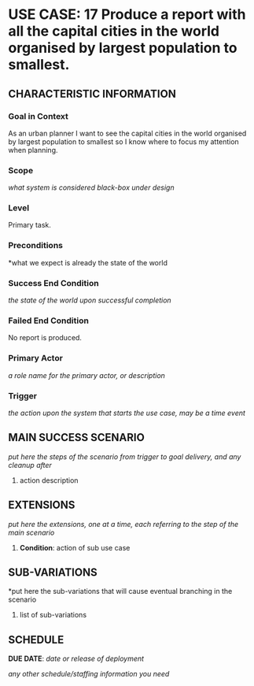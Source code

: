 # USE CASE: 17 Produce a report with all the capital cities in the world organised by largest population to smallest.

## CHARACTERISTIC INFORMATION

### Goal in Context

As an urban planner I want to see the capital cities in the world organised by largest population to smallest so I know where to focus my attention when planning.

### Scope

*what system is considered black-box under design*

### Level

Primary task.

### Preconditions

*what we expect is already the state of the world

### Success End Condition

*the state of the world upon successful completion*

### Failed End Condition

No report is produced.

### Primary Actor

*a role name for the primary actor, or description*

### Trigger

*the action upon the system that starts the use case, may be a time event*

## MAIN SUCCESS SCENARIO

*put here the steps of the scenario from trigger to goal delivery, and any cleanup after*

1. action description

## EXTENSIONS

*put here the extensions, one at a time, each referring to the step of the main scenario*

1. **Condition**: action of sub use case

## SUB-VARIATIONS

*put here the sub-variations that will cause eventual branching in the scenario

1. list of sub-variations

## SCHEDULE

**DUE DATE**: *date or release of deployment*

*any other schedule/staffing information you need*